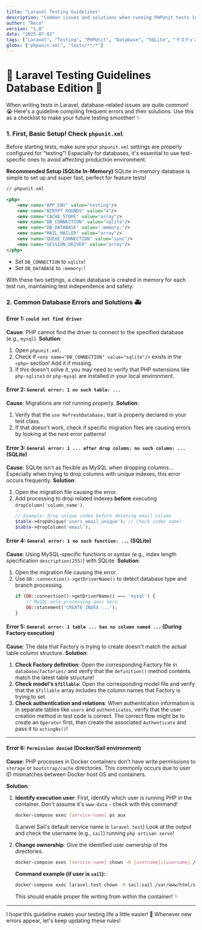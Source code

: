 ```yaml
---
title: "Laravel Testing Guidelines"
description: "Common issues and solutions when running PHPUnit tests in Laravel projects, especially database-related problems!"
author: "Reco"
version: "1.0"
date: "2025-07-03"
tags: ["Laravel", "Testing", "PHPUnit", "Database", "SQLite", "テスティング", "データベース"]
globs: ["phpunit.xml", "tests/**/*"]
---
```


# 🧪 Laravel Testing Guidelines Database Edition 🧪

When writing tests in Laravel, database-related issues are quite common! 😭
Here's a guideline compiling frequent errors and their solutions. Use this as a checklist to make your future testing smoother! ✨

### 1. First, Basic Setup! Check `phpunit.xml`

Before starting tests, make sure your `phpunit.xml` settings are properly configured for "testing"!
Especially for databases, it's essential to use test-specific ones to avoid affecting production environment.

**Recommended Setup (SQLite In-Memory)**
SQLite in-memory database is simple to set up and super fast, perfect for feature tests!

```xml
// phpunit.xml

<php>
    <env name="APP_ENV" value="testing"/>
    <env name="BCRYPT_ROUNDS" value="4"/>
    <env name="CACHE_STORE" value="array"/>
    <env name="DB_CONNECTION" value="sqlite"/>
    <env name="DB_DATABASE" value=":memory:"/>
    <env name="MAIL_MAILER" value="array"/>
    <env name="QUEUE_CONNECTION" value="sync"/>
    <env name="SESSION_DRIVER" value="array"/>
</php>
```

- Set `DB_CONNECTION` to `sqlite`!
- Set `DB_DATABASE` to `:memory:`!

With these two settings, a clean database is created in memory for each test run, maintaining test independence and safety.

### 2. Common Database Errors and Solutions 🚑

#### Error 1: `could not find driver`

**Cause**: PHP cannot find the driver to connect to the specified database (e.g., `mysql`).
**Solution**:
1.  Open `phpunit.xml`.
2.  Check if `<env name="DB_CONNECTION" value="sqlite"/>` exists in the `<php>` section! Add it if missing.
3.  If this doesn't solve it, you may need to verify that PHP extensions like `php-sqlite3` or `php-mysql` are installed in your local environment.

#### Error 2: `General error: 1 no such table: ...`

**Cause**: Migrations are not running properly.
**Solution**:
1.  Verify that the `use RefreshDatabase;` trait is properly declared in your test class.
2.  If that doesn't work, check if specific migration files are causing errors by looking at the next error patterns!

#### Error 3: `General error: 1 ... after drop column: no such column: ...` (SQLite)

**Cause**: SQLite isn't as flexible as MySQL when dropping columns... Especially when trying to drop columns with unique indexes, this error occurs frequently.
**Solution**:
1.  Open the migration file causing the error.
2.  Add processing to drop related indexes **before** executing `dropColumn('column_name')`.
    ```php
    // Example: Drop unique index before deleting email column
    $table->dropUnique('users_email_unique'); // Check index name!
    $table->dropColumn('email');
    ```

#### Error 4: `General error: 1 no such function: ...` (SQLite)

**Cause**: Using MySQL-specific functions or syntax (e.g., index length specification `description(255)`) with SQLite.
**Solution**:
1.  Open the migration file causing the error.
2.  Use `DB::connection()->getDriverName()` to detect database type and branch processing.
    ```php
    if (DB::connection()->getDriverName() === 'mysql') {
        // MySQL-only processing goes here
        DB::statement('CREATE INDEX ...');
    }
    ```

#### Error 5: `General error: 1 table ... has no column named ...` (During Factory execution)

**Cause**: The data that Factory is trying to create doesn't match the actual table column structure.
**Solution**:
1.  **Check Factory definition**: Open the corresponding Factory file in `database/factories/` and verify that the `definition()` method contents match the latest table structure!
2.  **Check model's `$fillable`**: Open the corresponding model file and verify that the `$fillable` array includes the column names that Factory is trying to set.
3.  **Check authentication and relations**: When authentication information is in separate tables like `users` and `authenticates`, verify that the user creation method in test code is correct. The correct flow might be to create an `Operator` first, then create the associated `Authenticate` and pass it to `actingAs()`!

---

#### Error 6: `Permission denied` (Docker/Sail environment)

**Cause**: PHP processes in Docker containers don't have write permissions to `storage` or `bootstrap/cache` directories. This commonly occurs due to user ID mismatches between Docker host OS and containers.

**Solution**:
1.  **Identify execution user**: First, identify which user is running PHP in the container. Don't assume it's `www-data` - check with this command!
    ```bash
    docker-compose exec [service-name] ps aux
    ```
    (Laravel Sail's default service name is `laravel.test`)
    Look at the output and check the username (e.g., `sail`) running `php artisan serve`!

2.  **Change ownership**: Give the identified user ownership of the directories.
    ```bash
    docker-compose exec [service-name] chown -R [username]:[username] /var/www/html/storage /var/www/html/bootstrap/cache
    ```
    **Command example (if user is `sail`):**
    ```bash
    docker-compose exec laravel.test chown -R sail:sail /var/www/html/storage /var/www/html/bootstrap/cache
    ```
    This should enable proper file writing from within the container! ✨

---

I hope this guideline makes your testing life a little easier! 💖
Whenever new errors appear, let's keep updating these rules!
